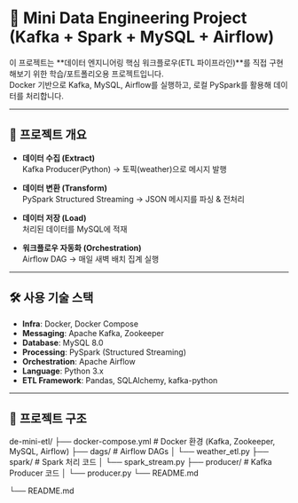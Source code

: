 # 🚀 Mini Data Engineering Project (Kafka + Spark + MySQL + Airflow)

이 프로젝트는 **데이터 엔지니어링 핵심 워크플로우(ETL 파이프라인)**를 직접 구현해보기 위한 학습/포트폴리오용 프로젝트입니다.  
Docker 기반으로 Kafka, MySQL, Airflow를 실행하고, 로컬 PySpark를 활용해 데이터를 처리합니다.

---

## 📂 프로젝트 개요

- **데이터 수집 (Extract)**  
  Kafka Producer(Python) → 토픽(weather)으로 메시지 발행  

- **데이터 변환 (Transform)**  
  PySpark Structured Streaming → JSON 메시지를 파싱 & 전처리  

- **데이터 저장 (Load)**  
  처리된 데이터를 MySQL에 적재  

- **워크플로우 자동화 (Orchestration)**  
  Airflow DAG → 매일 새벽 배치 집계 실행  

---

## 🛠 사용 기술 스택

- **Infra**: Docker, Docker Compose  
- **Messaging**: Apache Kafka, Zookeeper  
- **Database**: MySQL 8.0  
- **Processing**: PySpark (Structured Streaming)  
- **Orchestration**: Apache Airflow  
- **Language**: Python 3.x  
- **ETL Framework**: Pandas, SQLAlchemy, kafka-python  

---

## 📂 프로젝트 구조
de-mini-etl/
├── docker-compose.yml # Docker 환경 (Kafka, Zookeeper, MySQL, Airflow)
├── dags/ # Airflow DAGs
│ └── weather_etl.py
├── spark/ # Spark 처리 코드
│ └── spark_stream.py
├── producer/ # Kafka Producer 코드
│ └── producer.py
└── README.md


└── README.md

